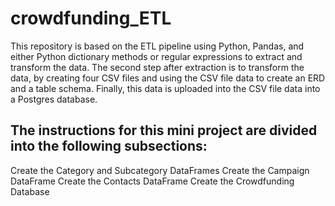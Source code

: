 # crowdfunding_ETL

This repository is based on the ETL pipeline using Python, Pandas, and either Python dictionary methods or regular expressions to extract and transform the data. The second step after extraction is to transform the data, by creating four CSV files and using the CSV file data to create an ERD and a table schema. Finally, this data is uploaded into the CSV file data into a Postgres database.

## The instructions for this mini project are divided into the following subsections:

Create the Category and Subcategory DataFrames
Create the Campaign DataFrame
Create the Contacts DataFrame
Create the Crowdfunding Database
